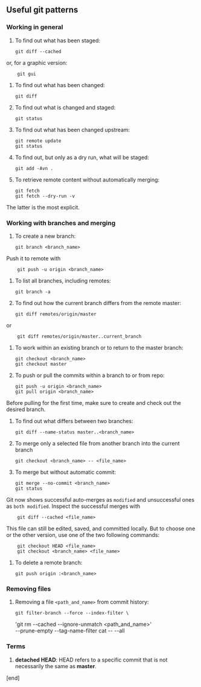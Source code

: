 ## Useful git patterns

### Working in general

 1. To find out what has been staged:

        git diff --cached

   or, for a graphic version:

        git gui

 1. To find out what has been changed:

        git diff

 1. To find out what is changed and staged:

        git status

 1. To find out what has been changed upstream:

        git remote update
        git status

 1. To find out, but only as a dry run, what will be staged:

        git add -Avn .

 1. To retrieve remote content without automatically merging:

        git fetch
        git fetch --dry-run -v

   The latter is the most explicit.

### Working with branches and merging

 1. To create a new branch:

        git branch <branch_name>

   Push it to remote with

        git push -u origin <branch_name>

 1. To list all branches, including remotes:

        git branch -a

 1. To find out how the current branch differs from the remote master:

        git diff remotes/origin/master

   or

        git diff remotes/origin/master..current_branch

 1. To work within an existing branch or to return to the master branch:

        git checkout <branch_name>
        git checkout master

 1. To push or pull the commits within a branch to or from repo:

        git push -u origin <branch_name>
        git pull origin <branch_name>

   Before pulling for the first time, make sure to create and check out the desired branch.

 1. To find out what differs between two branches:

        git diff --name-status master..<branch_name>

 1. To merge only a selected file from another branch into the current branch

        git checkout <branch_name> -- <file_name>

 1. To merge but without automatic commit:

        git merge --no-commit <branch_name>
        git status

   Git now shows successful auto-merges as `modified` and unsuccessful ones as `both modified`. Inspect the successful merges with

        git diff --cached <file_name>

   This file can still be edited, saved, and committed locally. But to choose one or the other version, use one of the two following commands:

        git checkout HEAD <file_name>
        git checkout <branch_name> <file_name>

 1. To delete a remote branch:

        git push origin :<branch_name>

### Removing files

 1. Removing a file `<path_and_name>` from commit history:

        git filter-branch --force --index-filter \
	'git rm --cached --ignore-unmatch <path_and_name>' \
	--prune-empty --tag-name-filter cat -- --all

### Terms

 1. **detached HEAD**: HEAD refers to a specific commit that is not necessarily the same as **master**.

[end]
